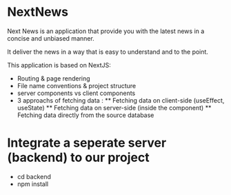 # NextNews

Next News is an application that provide you with the latest news in a concise and unbiased manner. 


It deliver the news in a way that is easy to understand and to the point. 


This application is based on NextJS:

* Routing & page rendering
* File name conventions & project structure
* server components vs client components
* 3 approachs of fetching data :
** Fetching data on client-side (useEffect, useState)
** Fetching data on server-side (inside the component)
** Fetching data directly from the source database

# Integrate a seperate server (backend) to our project

 * cd backend
 * npm install
 